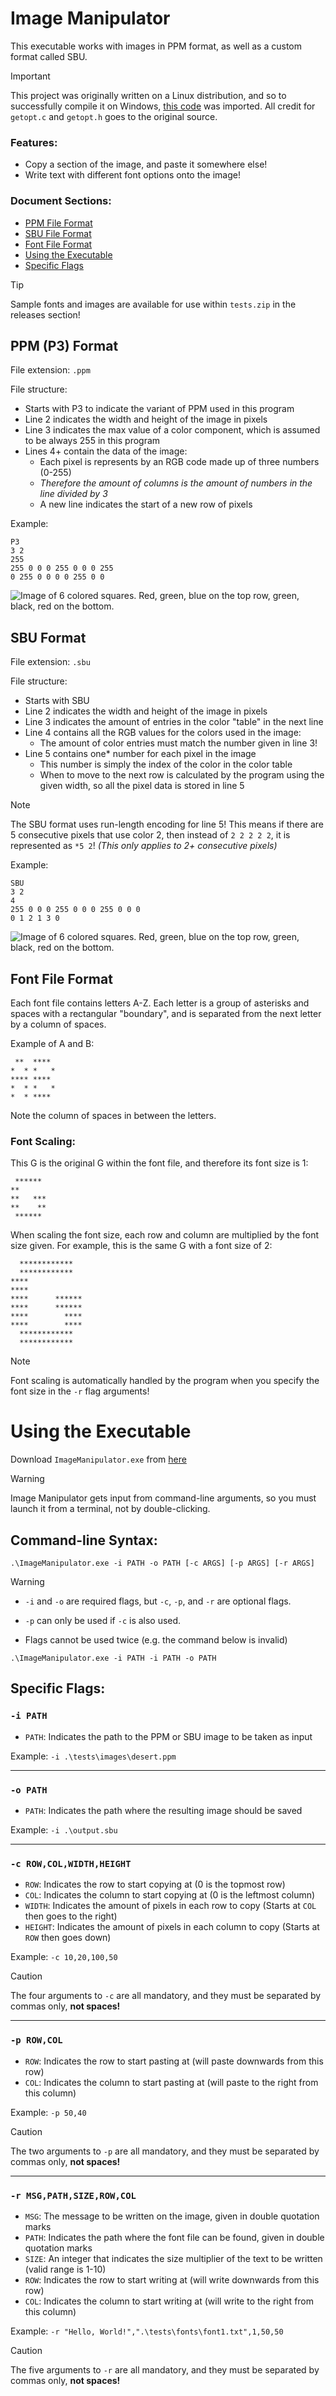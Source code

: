 # Image Manipulator
This executable works with images in PPM format, as well as a custom format called SBU.

> [!IMPORTANT]
> This project was originally written on a Linux distribution, and so to successfully compile it on Windows, [this code](https://gist.github.com/superwills/5815344) was imported. All credit for `getopt.c` and `getopt.h` goes to the original source.

### Features:
- Copy a section of the image, and paste it somewhere else!
- Write text with different font options onto the image!

### Document Sections:
- [PPM File Format](#ppm-p3-format)
- [SBU File Format](#sbu-format)
- [Font File Format](#font-file-format)
- [Using the Executable](#using-the-executable)
- [Specific Flags](#specific-flags)

> [!TIP]
> Sample fonts and images are available for use within `tests.zip` in the releases section!

## PPM (P3) Format
File extension: `.ppm`

File structure:
- Starts with P3 to indicate the variant of PPM used in this program
- Line 2 indicates the width and height of the image in pixels
- Line 3 indicates the max value of a color component, which is assumed to be always 255 in this program
- Lines 4+ contain the data of the image:
    - Each pixel is represents by an RGB code made up of three numbers (0-255)
    - *Therefore the amount of columns is the amount of numbers in the line divided by 3*
    - A new line indicates the start of a new row of pixels

Example:
```
P3
3 2
255
255 0 0 0 255 0 0 0 255
0 255 0 0 0 0 255 0 0
```
![Image of 6 colored squares. Red, green, blue on the top row, green, black, red on the bottom.](assets/image.png)

## SBU Format
File extension: `.sbu`

File structure:
- Starts with SBU
- Line 2 indicates the width and height of the image in pixels
- Line 3 indicates the amount of entries in the color "table" in the next line
- Line 4 contains all the RGB values for the colors used in the image:
    - The amount of color entries must match the number given in line 3!
- Line 5 contains one* number for each pixel in the image
    - This number is simply the index of the color in the color table
    - When to move to the next row is calculated by the program using the given width, so all the pixel data is stored in line 5

> [!NOTE]
> The SBU format uses run-length encoding for line 5! This means if there are 5 consecutive pixels that use color 2, then instead of `2 2 2 2 2`, it is represented as `*5 2`! *(This only applies to 2+ consecutive pixels)*

Example: 
```
SBU
3 2
4
255 0 0 0 255 0 0 0 255 0 0 0
0 1 2 1 3 0
```

![Image of 6 colored squares. Red, green, blue on the top row, green, black, red on the bottom.](assets/image.png)

## Font File Format
Each font file contains letters A-Z. Each letter is a group of asterisks and spaces with a rectangular "boundary", and is separated from the next letter by a column of spaces.

Example of A and B:
```
 **  **** 
*  * *   *
**** **** 
*  * *   *
*  * **** 
```
Note the column of spaces in between the letters.

### Font Scaling:
This G is the original G within the font file, and therefore its font size is 1:
```
 ****** 
**      
**   ***
**    **
 ****** 
```
When scaling the font size, each row and column are multiplied by the font size given. For example, this is the same G with a font size of 2:
```
  ************  
  ************  
****            
****            
****      ******
****      ******
****        ****
****        ****
  ************  
  ************  
```

> [!NOTE]
> Font scaling is automatically handled by the program when you specify the font size in the `-r` flag arguments!

# Using the Executable

Download `ImageManipulator.exe` from [here](https://github.com/dylanNicastro/image-manipulator/releases/latest)

> [!WARNING]
> Image Manipulator gets input from command-line arguments, so you must launch it from a terminal, not by double-clicking.

## Command-line Syntax:
```
.\ImageManipulator.exe -i PATH -o PATH [-c ARGS] [-p ARGS] [-r ARGS]
```

> [!WARNING]
> - `-i` and `-o` are required flags, but `-c`, `-p`, and `-r` are optional flags.
>
> - `-p` can only be used if `-c` is also used.
>
> - Flags cannot be used twice (e.g. the command below is invalid)
> ```
> .\ImageManipulator.exe -i PATH -i PATH -o PATH
> ```

## Specific Flags:
### `-i PATH`
- `PATH`: Indicates the path to the PPM or SBU image to be taken as input

Example: `-i .\tests\images\desert.ppm`

---

### `-o PATH`
- `PATH`: Indicates the path where the resulting image should be saved

Example: `-i .\output.sbu`

---

### `-c ROW,COL,WIDTH,HEIGHT`
- `ROW`: Indicates the row to start copying at (0 is the topmost row)
- `COL`: Indicates the column to start copying at (0 is the leftmost column)
- `WIDTH`: Indicates the amount of pixels in each row to copy (Starts at `COL` then goes to the right)
- `HEIGHT`: Indicates the amount of pixels in each column to copy (Starts at `ROW` then goes down)

Example: `-c 10,20,100,50`

> [!CAUTION]
> The four arguments to `-c` are all mandatory, and they must be separated by commas only, **not spaces!**

---

### `-p ROW,COL`
- `ROW`: Indicates the row to start pasting at (will paste downwards from this row)
- `COL`: Indicates the column to start pasting at (will paste to the right from this column)

Example: `-p 50,40`

> [!CAUTION]
> The two arguments to `-p` are all mandatory, and they must be separated by commas only, **not spaces!**

---

### `-r MSG,PATH,SIZE,ROW,COL`
- `MSG`: The message to be written on the image, given in double quotation marks
- `PATH`: Indicates the path where the font file can be found, given in double quotation marks
- `SIZE`: An integer that indicates the size multiplier of the text to be written (valid range is 1-10)
- `ROW`: Indicates the row to start writing at (will write downwards from this row)
- `COL`: Indicates the column to start writing at (will write to the right from this column)

Example: `-r "Hello, World!",".\tests\fonts\font1.txt",1,50,50`

> [!CAUTION]
> The five arguments to `-r` are all mandatory, and they must be separated by commas only, **not spaces!**

